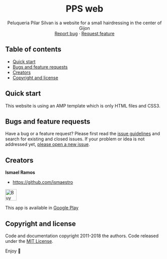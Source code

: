 <p align="center">
  <h1 align="center">PPS web</h1>

  <p align="center">
    Peluqueria Pilar Silvan is a website for a small hairdressing in the center of Gijon
    <br>
    <a href="https://github.com/Ismaestro/pps-web/issues/new?template=bug.md">Report bug</a>
    ·
    <a href="https://github.com/Ismaestro/pps-web/issues/new?template=feature.md&labels=feature">Request feature</a>
  </p>
</p>

## Table of contents

- [Quick start](#quick-start)
- [Bugs and feature requests](#bugs-and-feature-requests)
- [Creators](#creators)
- [Copyright and license](#copyright-and-license)

## Quick start

This website is using an AMP template which is only HTML files and CSS3.

## Bugs and feature requests

Have a bug or a feature request? Please first read the [issue guidelines](https://github.com/Ismaestro/pps-web/blob/master/CONTRIBUTING.md) and search for existing and closed issues. If your problem or idea is not addressed yet, [please open a new issue](https://github.com/Ismaestro/pps-web/issues/new).

## Creators

**Ismael Ramos**

- <https://github.com/ismaestro>

<a href='https://ko-fi.com/S6S5LMVR' target='_blank'><img height='36' style='border:0px;height:36px;' src='https://az743702.vo.msecnd.net/cdn/kofi4.png?v=0' border='0' alt='Buy Me a Coffee at ko-fi.com' /></a>

This app is available in [Google Play](https://play.google.com/store/apps/details?id=packingup.core.activities)

## Copyright and license

Code and documentation copyright 2011-2018 the authors. Code released under the [MIT License](https://github.com/Ismaestro/pps-web/blob/master/LICENSE).

Enjoy :metal:
